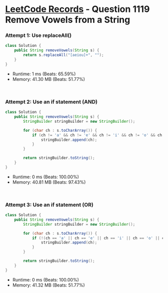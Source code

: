 # [LeetCode Records](../../README.md) - Question 1119 Remove Vowels from a String

### Attempt 1: Use replaceAll()
```java
class Solution {
    public String removeVowels(String s) {
        return s.replaceAll("[aeiou]+", "");
    }
}
```
- Runtime: 1 ms (Beats: 65.59%)
- Memory: 41.30 MB (Beats: 51.77%)

<br>

### Attempt 2: Use an if statement (AND)
```java
class Solution {
    public String removeVowels(String s) {
        StringBuilder stringBuilder = new StringBuilder();

        for (char ch : s.toCharArray()) {
            if (ch != 'a' && ch != 'e' && ch != 'i' && ch != 'o' && ch != 'u') {
                stringBuilder.append(ch);
            }
        }

        return stringBuilder.toString();
    }
}
```
- Runtime: 0 ms (Beats: 100.00%)
- Memory: 40.81 MB (Beats: 97.43%)

<br>

### Attempt 3: Use an if statement (OR)
```java
class Solution {
    public String removeVowels(String s) {
        StringBuilder stringBuilder = new StringBuilder();

        for (char ch : s.toCharArray()) {
            if (!(ch == 'a' || ch == 'e' || ch == 'i' || ch == 'o' || ch == 'u')) {
                stringBuilder.append(ch);
            }
        }

        return stringBuilder.toString();
    }
}
```
- Runtime: 0 ms (Beats: 100.00%)
- Memory: 41.32 MB (Beats: 51.77%)

<br>
